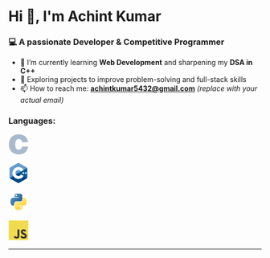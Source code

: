 # Hi 👋, I'm Achint Kumar

### 💻 A passionate Developer & Competitive Programmer

- 🌱 I’m currently learning **Web Development** and sharpening my **DSA in C++**
- 🎯 Exploring projects to improve problem-solving and full-stack skills
- 📫 How to reach me: **achintkumar5432@gmail.com** *(replace with your actual email)*

### Languages:

<a href="https://www.cprogramming.com/" rel="nofollow" style="display: inline-block;"> <img src="https://raw.githubusercontent.com/devicons/devicon/master/icons/c/c-original.svg" alt="c" width="40" height="40" style="max-width: 100%; height: auto; max-height: 40px;"></a>

<a href="https://www.w3schools.com/cpp/" rel="nofollow" style="display: inline-block;"> <img src="https://raw.githubusercontent.com/devicons/devicon/master/icons/cplusplus/cplusplus-original.svg" alt="cplusplus" width="40" height="40" style="max-width: 100%; height: auto; max-height: 40px;"> </a>

<a href="https://www.python.org" rel="nofollow" style="display: inline-block;"> <img src="https://raw.githubusercontent.com/devicons/devicon/master/icons/python/python-original.svg" alt="python" width="40" height="40" style="max-width: 100%; height: auto; max-height: 40px;"> </a>

<a href="https://developer.mozilla.org/en-US/docs/Web/JavaScript" rel="nofollow" style="display: inline-block;"> <img src="https://raw.githubusercontent.com/devicons/devicon/master/icons/javascript/javascript-original.svg" alt="javascript" width="40" height="40" style="max-width: 100%; height: auto; max-height: 40px;"></a>

---
